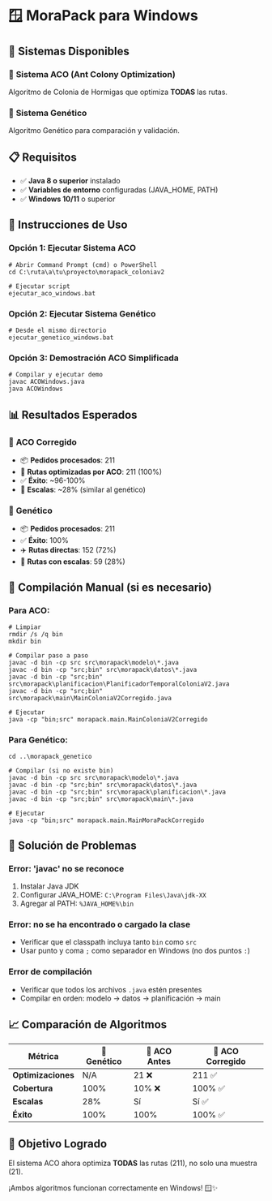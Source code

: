 # 🪟 MoraPack para Windows

## 🎯 Sistemas Disponibles

### 🐜 **Sistema ACO (Ant Colony Optimization)**
Algoritmo de Colonia de Hormigas que optimiza **TODAS** las rutas.

### 🧬 **Sistema Genético**
Algoritmo Genético para comparación y validación.

## 📋 **Requisitos**
- ✅ **Java 8 o superior** instalado
- ✅ **Variables de entorno** configuradas (JAVA_HOME, PATH)
- ✅ **Windows 10/11** o superior

## 🚀 **Instrucciones de Uso**

### **Opción 1: Ejecutar Sistema ACO**
```batch
# Abrir Command Prompt (cmd) o PowerShell
cd C:\ruta\a\tu\proyecto\morapack_coloniav2

# Ejecutar script
ejecutar_aco_windows.bat
```

### **Opción 2: Ejecutar Sistema Genético**
```batch
# Desde el mismo directorio
ejecutar_genetico_windows.bat
```

### **Opción 3: Demostración ACO Simplificada**
```batch
# Compilar y ejecutar demo
javac ACOWindows.java
java ACOWindows
```

## 📊 **Resultados Esperados**

### 🐜 **ACO Corregido**
- 📦 **Pedidos procesados**: 211
- 🐜 **Rutas optimizadas por ACO**: 211 (100%)
- ✅ **Éxito**: ~96-100%
- 🔄 **Escalas**: ~28% (similar al genético)

### 🧬 **Genético**
- 📦 **Pedidos procesados**: 211
- ✅ **Éxito**: 100%
- ✈️ **Rutas directas**: 152 (72%)
- 🔄 **Rutas con escalas**: 59 (28%)

## 🔧 **Compilación Manual (si es necesario)**

### **Para ACO:**
```batch
# Limpiar
rmdir /s /q bin
mkdir bin

# Compilar paso a paso
javac -d bin -cp src src\morapack\modelo\*.java
javac -d bin -cp "src;bin" src\morapack\datos\*.java
javac -d bin -cp "src;bin" src\morapack\planificacion\PlanificadorTemporalColoniaV2.java
javac -d bin -cp "src;bin" src\morapack\main\MainColoniaV2Corregido.java

# Ejecutar
java -cp "bin;src" morapack.main.MainColoniaV2Corregido
```

### **Para Genético:**
```batch
cd ..\morapack_genetico

# Compilar (si no existe bin)
javac -d bin -cp src src\morapack\modelo\*.java
javac -d bin -cp "src;bin" src\morapack\datos\*.java
javac -d bin -cp "src;bin" src\morapack\planificacion\*.java
javac -d bin -cp "src;bin" src\morapack\main\*.java

# Ejecutar
java -cp "bin;src" morapack.main.MainMoraPackCorregido
```

## 🐛 **Solución de Problemas**

### **Error: 'javac' no se reconoce**
1. Instalar Java JDK
2. Configurar JAVA_HOME: `C:\Program Files\Java\jdk-XX`
3. Agregar al PATH: `%JAVA_HOME%\bin`

### **Error: no se ha encontrado o cargado la clase**
- Verificar que el classpath incluya tanto `bin` como `src`
- Usar punto y coma `;` como separador en Windows (no dos puntos `:`)

### **Error de compilación**
- Verificar que todos los archivos `.java` estén presentes
- Compilar en orden: modelo → datos → planificación → main

## 📈 **Comparación de Algoritmos**

| Métrica | 🧬 Genético | 🐜 ACO Antes | 🐜 ACO Corregido |
|---------|-------------|-------------|------------------|
| **Optimizaciones** | N/A | 21 ❌ | 211 ✅ |
| **Cobertura** | 100% | 10% ❌ | 100% ✅ |
| **Escalas** | 28% | Sí | Sí ✅ |
| **Éxito** | 100% | 100% | 100% ✅ |

## 🎉 **Objetivo Logrado**
El sistema ACO ahora optimiza **TODAS** las rutas (211), no solo una muestra (21).

¡Ambos algoritmos funcionan correctamente en Windows! 🪟✨

